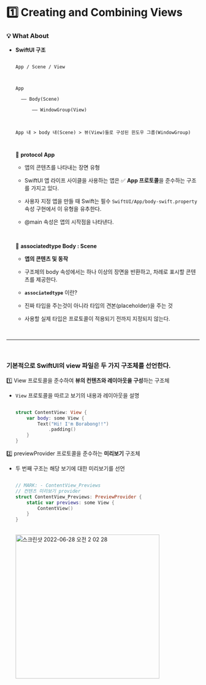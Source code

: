 
# 1️⃣ Creating and Combining Views

  

### 💡 What About

  

- **SwiftUI 구조**

  

    ```

    App / Scene / View



    App

      —— Body(Scene)

          —— WindowGroup(View)



    App 내 > body 내(Scene) > 뷰(View)들로 구성된 윈도우 그룹(WindowGroup)



    ```



    🍑 **protocol** **App**



    - 앱의 콘텐츠를 나타내는 장면 유형

    - SwiftUI 앱 라이프 사이클을 사용하는 앱은 ✅ **App 프로토콜**을 준수하는 구조를 가지고 있다.

    - 사용자 지정 앱을 만들 때 Swift는 필수 `SwiftUI/App/body-swift.property` 속성 구현에서 이 유형을 유추한다.

    - @main 속성은 앱의 시작점을 나타낸다.



    </br>

    🥑 **associatedtype Body : Scene**



    - **앱의 콘텐츠 및 동작**

    - 구조체의 body 속성에서는 하나 이상의 장면을 반환하고, 차례로 표시할 콘텐츠를 제공한다.

    - **`associatedtype`** 이란?

    - 진짜 타입을 주는것이 아니라 타입의 견본(placeholder)을 주는 것

    - 사용할 실제 타입은 프로토콜이 적용되기 전까지 지정되지 않는다.



    </br>

----------

  

</br>

### 기본적으로 SwiftUI의 view 파일은 두 가지 구조체를 선언한다.

  

1️⃣ View 프로토콜을 준수하여 **뷰의 컨텐츠와 레이아웃을 구성**하는 구조체

  

- `View` 프로토콜을 따르고 보기의 내용과 레이아웃을 설명

  ```swift

  struct ContentView: View {
      var body: some View {
          Text("Hi! I'm Borabong!!")
              .padding()
      }
  }

  ```

  

2️⃣ previewProvider 프로토콜을 준수하는 **미리보기** 구조체

  

- 두 번째 구조는 해당 보기에 대한 미리보기를 선언

  

  ```swift

  // MARK: - ContentView_Previews
  // 컨텐츠 미리보기 provider
  struct ContentView_Previews: PreviewProvider {
      static var previews: some View {
          ContentView()
      }
  }  

  ```

    </br>

    <img width="375" alt="스크린샷 2022-06-28 오전 2 02 28" src="https://user-images.githubusercontent.com/63224278/175996087-987ac5dc-4645-402a-8d09-23debc252f4e.png">
